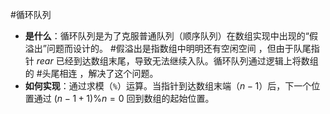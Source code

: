 #循环队列 
*   **是什么**：循环队列是为了克服普通队列（顺序队列）在数组实现中出现的“假溢出”问题而设计的。 #假溢出是指数组中明明还有空闲空间 ，但由于队尾指针 $rear$ 已经到达数组末尾，导致无法继续入队。循环队列通过逻辑上将数组的 #头尾相连 ，解决了这个问题。
*   **如何实现**：通过求模（`%`）运算。当指针到达数组末端（$n-1$）后，下一个位置通过 $(n-1+1) \% n = 0$ 回到数组的起始位置。